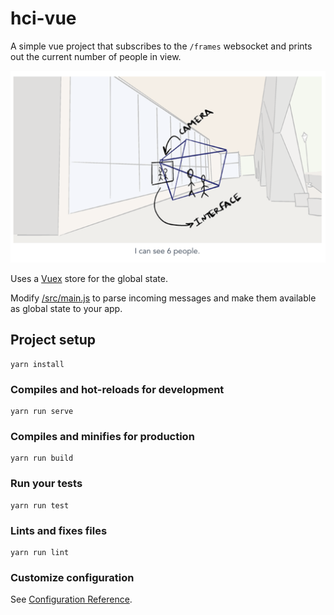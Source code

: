 # hci-vue

A simple vue project that subscribes to the `/frames` websocket and prints out the current number of people in view.

![](docs/screenshot.png)

Uses a [Vuex](https://vuex.vuejs.org/) store for the global state.

Modify [/src/main.js](/src/main.js) to parse incoming messages and make them available as global state to your app.

## Project setup
```
yarn install
```

### Compiles and hot-reloads for development
```
yarn run serve
```

### Compiles and minifies for production
```
yarn run build
```

### Run your tests
```
yarn run test
```

### Lints and fixes files
```
yarn run lint
```

### Customize configuration
See [Configuration Reference](https://cli.vuejs.org/config/).
